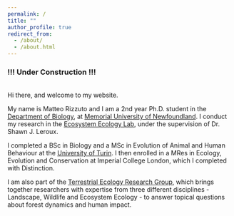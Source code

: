 ```yaml
---
permalink: /
title: ""
author_profile: true
redirect_from:
  - /about/
  - /about.html
---
```


### !!! Under Construction !!!
<br>
Hi there, and welcome to my website.

My name is Matteo Rizzuto and I am a 2nd year Ph.D. student in the [Department of Biology](www.mun.ca/biology), at [Memorial University of
Newfoundland](www.mun.ca). I conduct my research in the [Ecosystem Ecology Lab](http://shawnleroux.wixsite.com/lerouxlab), under the supervision of Dr.
Shawn J. Leroux.

I completed a BSc in Biology and a MSc in Evolution of Animal and Human
Behaviour at the [University of Turin](www.unito.it/en). I then enrolled in a
MRes in Ecology, Evolution and Conservation at Imperial College London, which I
completed with Distinction.

I am also part of the [Terrestrial Ecology Research Group](https://terrestrialecologyresearchgroup.weebly.com), which brings
together researchers with expertise from three different disciplines -
Landscape, Wildlife and Ecosystem Ecology - to answer topical questions about
forest dynamics and human impact.

